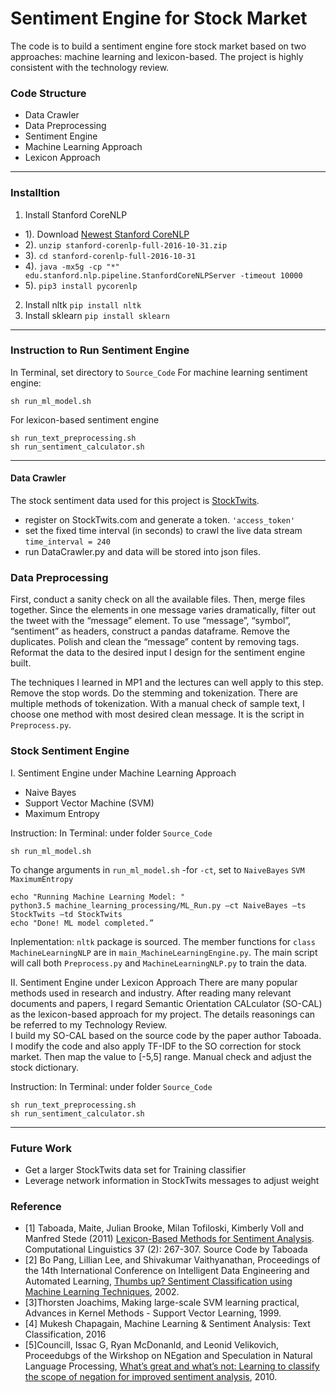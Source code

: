 # Sentiment Engine for Stock Market

The code is to build a sentiment engine fore stock market based on two approaches: machine learning and lexicon-based. The project is highly consistent with the technology review.

### Code Structure
- Data Crawler
- Data Preprocessing
- Sentiment Engine
- Machine Learning Approach
- Lexicon Approach

*****************************************************************************

### Installtion

1. Install Stanford CoreNLP
- 1).  Download [Newest Stanford CoreNLP](https://stanfordnlp.github.io/CoreNLP/)
- 2). `unzip stanford-corenlp-full-2016-10-31.zip`
- 3). `cd stanford-corenlp-full-2016-10-31`
- 4). `java -mx5g -cp "*" edu.stanford.nlp.pipeline.StanfordCoreNLPServer -timeout 10000`
- 5). `pip3 install pycorenlp`
2. Install nltk `pip install nltk`
3. Install sklearn `pip install sklearn`
*****************************************************************************

### Instruction to Run Sentiment Engine
In Terminal, set directory to `Source_Code`
For machine learning sentiment engine:
```
sh run_ml_model.sh
```
For lexicon-based sentiment engine
```
sh run_text_preprocessing.sh
sh run_sentiment_calculator.sh
```
*****************************************************************************
#### Data Crawler
The stock sentiment data used for this project is [StockTwits](https://api.stocktwits.com/developers/docs). 
- register on StockTwits.com and generate a token. `'access_token'`
- set the fixed time interval (in seconds) to crawl the live data stream `time_interval = 240`
- run DataCrawler.py and data will be stored into json files.

### Data Preprocessing
First, conduct a sanity check on all the available files. Then, merge files together. Since the elements in one message varies dramatically, filter out the tweet with the “message” element. To use “message”, “symbol”, “sentiment” as headers, construct a pandas dataframe. Remove the duplicates. Polish and clean the “message” content by removing tags. Reformat the data to the desired input I design for the sentiment engine built.

The techniques I learned in MP1 and the lectures can well apply to this step. Remove the stop words. Do the stemming and tokenization. There are multiple methods of tokenization. With a manual check of sample text, I choose one method with most desired clean message.
It is the script in `Preprocess.py`.

### Stock Sentiment Engine
I. Sentiment Engine under Machine Learning Approach
- Naive Bayes
- Support Vector Machine (SVM)
- Maximum Entropy

Instruction: 
In Terminal: under folder `Source_Code`
```
sh run_ml_model.sh
```
To change arguments in `run_ml_model.sh`
-for `-ct`, set to `NaiveBayes` `SVM` `MaximumEntropy`

```
echo "Running Machine Learning Model: "
python3.5 machine_learning_processing/ML_Run.py –ct NaiveBayes –ts StockTwits –td StockTwits 
echo "Done! ML model completed.”
```

Inplementation:
`nltk` package is sourced. The member functions for `class MachineLearningNLP` are in `main_MachineLearningEngine.py`. The main script will call both `Preprocess.py` and `MachineLearningNLP.py` to train the data. 

II. Sentiment Engine under Lexicon Approach
There are many popular methods used in research and industry. After reading many relevant documents and papers, I regard Semantic Orientation CALculator (SO-CAL) as the lexicon-based approach for my project. The details reasonings can be referred to my Technology Review.  
I build my SO-CAL based on the source code by the paper author Taboada. I modify the code and also apply TF-IDF to the SO correction for stock market. Then map the value to [-5,5] range. Manual check and adjust the stock dictionary.

Instruction: 
In Terminal: under folder `Source_Code`
```
sh run_text_preprocessing.sh
sh run_sentiment_calculator.sh
```
*****************************************************************************

### Future Work

- Get a larger StockTwits data set for Training classifier 
- Leverage network information in StockTwits messages to adjust weight

### Reference
- [1] Taboada, Maite, Julian Brooke, Milan Tofiloski, Kimberly Voll and Manfred Stede (2011) [Lexicon-Based Methods for Sentiment Analysis](https://www.mitpressjournals.org/doi/abs/10.1162/COLI_a_00049). Computational Linguistics 37 (2): 267-307. Source Code by Taboada
- [2] Bo Pang, Lillian Lee, and Shivakumar Vaithyanathan, Proceedings of the 14th International Conference on Intelligent Data Engineering and Automated Learning, [Thumbs up? Sentiment Classification using Machine Learning Techniques](https://arxiv.org/abs/cs/0205070), 2002.
- [3]Thorsten Joachims, Making large-scale SVM learning practical, Advances in Kernel Methods - Support Vector Learning, 1999.
- [4] Mukesh Chapagain, Machine Learning & Sentiment Analysis: Text Classification, 2016
- [5]Councill, Issac G, Ryan McDonanld, and Leonid Velikovich, Proceedubgs of the Wirkshop on NEgation and Speculation in Natural Language Processing, [What’s great and what’s not: Learning to classify the scope of negation for improved sentiment analysis](https://dl.acm.org/citation.cfm?id=1858969), 2010.
